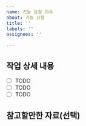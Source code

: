 ```yaml
---
name: 기능 요청 이슈
about: 기능 요청
title: ''
labels: ''
assignees: ''

---
```


## 작업 상세 내용

- [ ] TODO
- [ ] TODO
- [ ] TODO

## 참고할만한 자료(선택)
